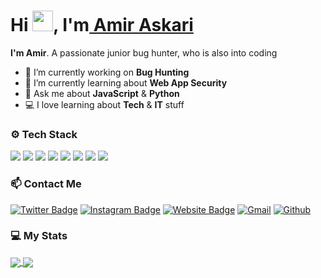 # Hi <img src="https://media.giphy.com/media/hvRJCLFzcasrR4ia7z/giphy.gif" width="33px" height="33px">, I'm<a href="https://github.com/AmirAskari1380/"> Amir Askari </a>
**I'm Amir**. A passionate junior bug hunter, who is also into coding
- 🚀 I’m currently working on **Bug Hunting**
- 🌱 I’m currently learning about **Web App Security**
- 💬 Ask me about **JavaScript** & **Python**
- 💻 I love learning about **Tech** & **IT** stuff
### ⚙️ Tech Stack
![](https://img.shields.io/badge/PHP-4F5B93?style=for-the-badge&logo=php&logoColor=white)
![](https://img.shields.io/badge/JavaScript-f0db4f?style=for-the-badge&logo=javascript&logoColor=white)
![](https://img.shields.io/badge/TypeScript-007ACC?style=for-the-badge&logo=typescript&logoColor=white)
![](https://img.shields.io/badge/Python-3477AC?style=for-the-badge&logo=python&logoColor=white)
![](https://img.shields.io/badge/Bootstrap-880AFB?style=for-the-badge&logo=bootstrap&logoColor=white)
![](https://img.shields.io/badge/MySQL-417399?style=for-the-badge&logo=mysql&logoColor=white)
![](https://img.shields.io/badge/Linux-E9B81E?style=for-the-badge&logo=linux&logoColor=000000)
![](https://img.shields.io/badge/Git-F03C2E?style=for-the-badge&logo=git&logoColor=white)
### 📫 Contact Me
[![Twitter Badge](https://img.shields.io/badge/-Twitter-1da1f2?labelColor=1da1f2&logo=twitter&logoColor=white&link=https://twitter.com/TheMightyAmir)](https://twitter.com/TheMightyAmir)
[![Instagram Badge](https://img.shields.io/badge/-Instagram-purple?logo=instagram&logoColor=white&link=https://instagram.com/askari.1380/)](https://www.instagram.com/askari.1380)
[![Website Badge](https://img.shields.io/badge/-Website-c14438?style=flat&logo=Google-Chrome&logoColor=white&link=https://askari.pro)](https://askari.pro)
[![Gmail](https://img.shields.io/badge/-Gmail-c14438?style=flat&logo=Gmail&logoColor=white)](mailto:amirmohammad1231380@gmail.com)
[![Github](https://img.shields.io/github/followers/AmirAskari1380?label=Follow&style=social)](https://github.com/AmirAskari1380)
### 💻 My Stats
<a href="https://github.com/AmirAskari1380/">
  <img align="center" src="https://github-readme-stats.vercel.app/api?username=AmirAskari1380&hide=Vim+Script,Vim+Snippet,C&theme=tokyonight&hide_border=true&border_radius=10&bg_color=15,0d1117,1a1b26&show_icons=true&layout=compact)]" />
</a>
<a href="https://github.com/AmirAskari1380">
  <img align="center" src="https://github-readme-stats.vercel.app/api/top-langs/?username=AmirAskari1380&hide=Vim+Script,Vim+Snippet,C&theme=tokyonight&hide_border=true&border_radius=10&bg_color=15,0d1117,1a1b26&show_icons=true&layout=compact)" />
</a>














